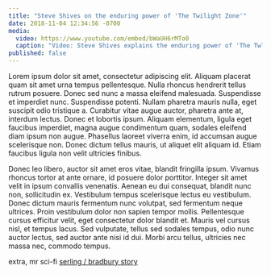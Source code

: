 ```yaml
---
title: "Steve Shives on the enduring power of 'The Twilight Zone'"
date: 2018-11-04 12:34:56 -0700
media:
  video: https://www.youtube.com/embed/bWaUH6rMTo0
  caption: "Video: Steve Shives explains the enduring power of 'The Twlight Zone'"
published: false
---
```


Lorem ipsum dolor sit amet, consectetur adipiscing elit. Aliquam placerat quam sit amet urna tempus pellentesque. Nulla rhoncus hendrerit tellus rutrum posuere. Donec sed nunc a massa eleifend malesuada. Suspendisse et imperdiet nunc. Suspendisse potenti. Nullam pharetra mauris nulla, eget suscipit odio tristique a. Curabitur vitae augue auctor, pharetra ante at, interdum lectus. Donec et lobortis ipsum. Aliquam elementum, ligula eget faucibus imperdiet, magna augue condimentum quam, sodales eleifend diam ipsum non augue. Phasellus laoreet viverra enim, id accumsan augue scelerisque non. Donec dictum tellus mauris, ut aliquet elit aliquam id. Etiam faucibus ligula non velit ultricies finibus.

Donec leo libero, auctor sit amet eros vitae, blandit fringilla ipsum. Vivamus rhoncus tortor at ante ornare, id posuere dolor porttitor. Integer sit amet velit in ipsum convallis venenatis. Aenean eu dui consequat, blandit nunc non, sollicitudin ex. Vestibulum tempus scelerisque lectus eu vestibulum. Donec dictum mauris fermentum nunc volutpat, sed fermentum neque ultrices. Proin vestibulum dolor non sapien tempor mollis. Pellentesque cursus efficitur velit, eget consectetur dolor blandit et. Mauris vel cursus nisl, et tempus lacus. Sed vulputate, tellus sed sodales tempus, odio nunc auctor lectus, sed auctor ante nisi id dui. Morbi arcu tellus, ultricies nec massa nec, commodo tempus.

extra, mr sci-fi [serling / bradbury story](https://www.youtube.com/watch?v=8bhvb8Tmi38&feature=youtu.be)
